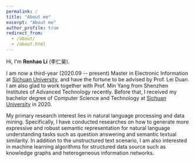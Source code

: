 ```yaml
---
permalink: /
title: "About me"
excerpt: "About me"
author_profile: true
redirect_from: 
  - /about/
  - /about.html
---
```


Hi, I'm **Renhao Li** (李仁昊).

I am now a third-year (2020.09 -- present) Master in Electronic Information at [Sichuan University](http://www.scu.edu.cn/), and have the fortune to be advised by Prof. Lei Duan. I am also glad to work together with Prof. Min Yang from Shenzhen Institutes of Advanced Technology recently. Before that, I received my bachelor degree of Computer Science and Technology at [Sichuan University](http://www.scu.edu.cn/) in 2020.

My primary research interest lies in natural language processing and data mining. Specifically, I have conducted researches on how to generate more expressive and robust semantic representation for natural language understanding tasks such as question answering and semantic textual similarity. In addition to the unstructured text scenario, I am also interested in machine learning algorithms for structured data source such as knowledge graphs and heterogeneous information networks.
